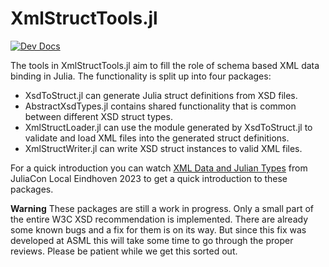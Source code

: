 # XmlStructTools.jl

[![Dev Docs](https://img.shields.io/badge/docs-dev-blue.svg)](https://tom-lemmens.github.io/XmlStructTools.jl/dev/)

The tools in XmlStructTools.jl aim to fill the role of schema based XML data binding in Julia.
The functionality is split up into four packages:

- XsdToStruct.jl can generate Julia struct definitions from XSD files.
- AbstractXsdTypes.jl contains shared functionality that is common between different XSD struct types.
- XmlStructLoader.jl can use the module generated by XsdToStruct.jl to validate and load XML files into the
generated struct definitions.
- XmlStructWriter.jl can write XSD struct instances to valid XML files.

For a quick introduction you can watch [XML Data and Julian Types](https://www.youtube.com/watch?v=Z7qgOBNk-to)
from JuliaCon Local Eindhoven 2023 to get a quick introduction to these packages.

**Warning**
These packages are still a work in progress.
Only a small part of the entire W3C XSD recommendation is implemented.
There are already some known bugs and a fix for them is on its way.
But since this fix was developed at ASML this will take some time to go through the proper reviews.
Please be patient while we get this sorted out.

